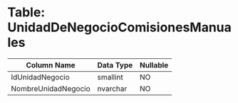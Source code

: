 # Table: UnidadDeNegocioComisionesManuales

| Column Name | Data Type | Nullable |
|-------------|-----------|----------|
| IdUnidadNegocio | smallint | NO |
| NombreUnidadNegocio | nvarchar | NO |

